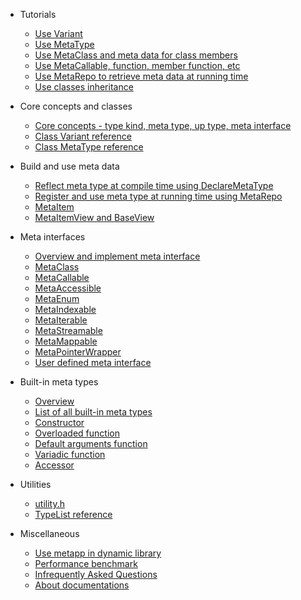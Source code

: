- Tutorials
	- [Use Variant](doc/tutorial/tutorial_variant.md)
	- [Use MetaType](doc/tutorial/tutorial_metatype.md)
	- [Use MetaClass and meta data for class members](doc/tutorial/tutorial_metaclass.md)
	- [Use MetaCallable, function, member function, etc](doc/tutorial/tutorial_callable.md)
	- [Use MetaRepo to retrieve meta data at running time](doc/tutorial/tutorial_metarepo.md)
	- [Use classes inheritance](doc/tutorial/tutorial_metaclass_inheritance.md)

- Core concepts and classes
	- [Core concepts - type kind, meta type, up type, meta interface](doc/core_concepts.md)
	- [Class Variant reference](doc/variant.md)
	- [Class MetaType reference](doc/metatype.md)

- Build and use meta data
	- [Reflect meta type at compile time using DeclareMetaType](doc/declaremetatype.md)
	- [Register and use meta type at running time using MetaRepo](doc/metarepo.md)
	- [MetaItem](doc/metaitem.md)
	- [MetaItemView and BaseView](doc/views.md)

- Meta interfaces
	- [Overview and implement meta interface](doc/meta_interface_overview.md)
	- [MetaClass](doc/interfaces/metaclass.md)
	- [MetaCallable](doc/interfaces/metacallable.md)
	- [MetaAccessible](doc/interfaces/metaaccessible.md)
	- [MetaEnum](doc/interfaces/metaenum.md)
	- [MetaIndexable](doc/interfaces/metaindexable.md)
	- [MetaIterable](doc/interfaces/metaiterable.md)
	- [MetaStreamable](doc/interfaces/metastreamable.md)
	- [MetaMappable](doc/interfaces/metamappable.md)
	- [MetaPointerWrapper](doc/interfaces/metapointerwrapper.md)
	- [User defined meta interface](doc/interfaces/metauser.md)

- Built-in meta types
	- [Overview](doc/metatypes/overview_metatypes.md)
	- [List of all built-in meta types](doc/metatypes/list_all.md)
	- [Constructor](doc/metatypes/constructor.md)
	- [Overloaded function](doc/metatypes/overloaded_function.md)
	- [Default arguments function](doc/metatypes/default_args_function.md)
	- [Variadic function](doc/metatypes/variadic_function.md)
	- [Accessor](doc/metatypes/accessor.md)

- Utilities
	- [utility.h](doc/utilities/utility.md)
	- [TypeList reference](doc/utilities/typelist.md)

- Miscellaneous
	- [Use metapp in dynamic library](doc/dynamic_library.md)
	- [Performance benchmark](doc/benchmark.md)
	- [Infrequently Asked Questions](doc/faq.md)
	- [About documentations](doc/about_document.md)
